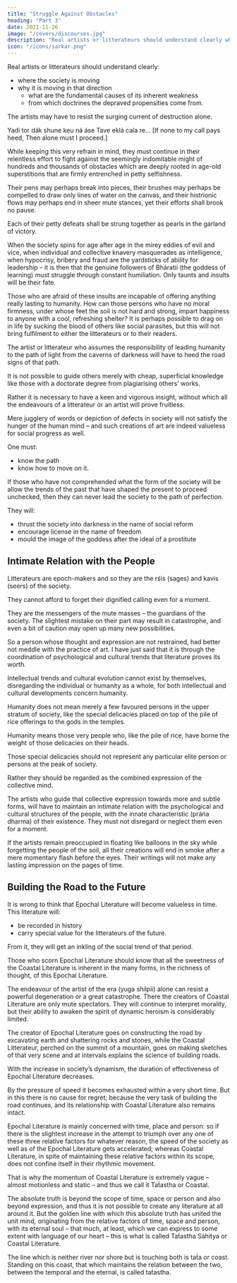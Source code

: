 ```yaml
---
title: "Struggle Against Obstacles"
heading: "Part 3"
date: 2021-11-26
image: "/covers/discourses.jpg"
description: "Real artists or litterateurs should understand clearly where the society is moving"
icon: "/icons/sarkar.png"
---
```



Real artists or litterateurs should understand clearly:
- where the society is moving
- why it is moving in that direction
  - what are the fundamental causes of its inherent weakness 
  - from which doctrines the depraved propensities come from. 

The artists may have to resist the surging current of destruction alone.

Yadi tor dák shune keu ná áse
Tave eklá cala re…
[If none to my call pays heed,
Then alone must I proceed.]

While keeping this very refrain in mind, they must continue in their relentless effort to fight against the seemingly indomitable might of hundreds and thousands of obstacles which are deeply rooted in age-old superstitions that are firmly entrenched in petty selfishness.

Their pens may perhaps break into pieces, their brushes may perhaps be compelled to draw only lines of water on the canvas, and their histrionic flows may perhaps end in sheer mute stances, yet their efforts shall brook no pause. 

Each of their petty defeats shall be strung together as pearls in the garland of victory.

When the society spins for age after age in the mirey eddies of evil and vice, when individual and collective knavery masquerades as intelligence, when hypocrisy, bribery and fraud are the yardsticks of ability for leadership – it is then that the genuine followers of Bháratii (the goddess of learning) must struggle through constant humiliation. Only taunts and insults will be their fate. 

Those who are afraid of these insults are incapable of offering anything really lasting to humanity. How can those persons who have no moral firmness, under whose feet the soil is not hard and strong, impart happiness to anyone with a cool, refreshing shelter? It is perhaps possible to drag on in life by sucking the blood of others like social parasites, but this will not bring fulfilment to either the litterateurs or to their readers.

The artist or litterateur who assumes the responsibility of leading humanity to the path of light from the caverns of darkness will have to heed the road signs of that path. 

It is not possible to guide others merely with cheap, superficial knowledge like those with a doctorate degree from plagiarising others’ works. 

Rather it is necessary to have a keen and vigorous insight, without which all the endeavours of a litterateur or an artist will prove fruitless. 

Mere jugglery of words or depiction of defects in society will not satisfy the hunger of the human mind – and such creations of art are indeed valueless for social progress as well. 

One must:
- know the path
- know how to move on it. 

If those who have not comprehended what the form of the society will be allow the trends of the past that have shaped the present to proceed unchecked, then they can never lead the society to the path of perfection. 

They will:
- thrust the society into darkness in the name of social reform
- encourage license in the name of freedom
- mould the image of the goddess after the ideal of a prostitute
<!-- Instead of modelling a woman after the ideal of a goddess, rather they . -->


## Intimate Relation with the People

Litterateurs are epoch-makers and so they are the rśis (sages) and kavis (seers) of the society. 

They cannot afford to forget their dignified calling even for a moment. 

They are the messengers of the mute masses – the guardians of the society. The slightest mistake on their part may result in catastrophe, and even a bit of caution may open up many new possibilities. 

So a person whose thought and expression are not restrained, had better not meddle with the practice of art. I have just said that it is through the coordination of psychological and cultural trends that literature proves its worth. 

Intellectual trends and cultural evolution cannot exist by themselves, disregarding the individual or humanity as a whole, for both intellectual and cultural developments concern humanity. 

Humanity does not mean merely a few favoured persons in the upper stratum of society, like the special delicacies placed on top of the pile of rice offerings to the gods in the temples. 

Humanity means those very people who, like the pile of rice, have borne the weight of those delicacies on their heads. 

Those special delicacies should not represent any particular elite person or persons at the peak of society. 

Rather they should be regarded as the combined expression of the collective mind. 

The artists who guide that collective expression towards more and subtle forms, will have to maintain an intimate relation with the psychological and cultural structures of the people, with the innate characteristic (práńa dharma) of their existence. They must not disregard or neglect them even for a moment. 

If the artists remain preoccupied in floating like balloons in the sky while forgetting the people of the soil, all their creations will end in smoke after a mere momentary flash before the eyes. Their writings will not make any lasting impression on the pages of time.


## Building the Road to the Future

<!-- When changes in the society are somewhat accelerated due to various intellectual or cultural causes, then those creations that come into being in the aftermath of a particular situation are certainly fit to be called literature; but this sort of literature loses its practical value in later stages due to the rapid changes in society.  -->

It is wrong to think that Epochal Literature will become valueless in time. This literature will:
- be recorded in history
- carry special value for the litterateurs of the future.

From it, they will get an inkling of the social trend of that period. 

Those who scorn Epochal Literature should know that all the sweetness of the Coastal Literature is inherent in the many forms, in the richness of thought, of this Epochal Literature.

The endeavour of the artist of the era (yuga shilpii) alone can resist a powerful degeneration or a great catastrophe. There the creators of Coastal Literature are only mute spectators. They will continue to interpret morality, but their ability to awaken the spirit of dynamic heroism is considerably limited. 

The creator of Epochal Literature goes on constructing the road by excavating earth and shattering rocks and stones, while the Coastal Litterateur, perched on the summit of a mountain, goes on making sketches of that very scene and at intervals explains the science of building roads.

With the increase in society’s dynamism, the duration of effectiveness of Epochal Literature decreases. 

By the pressure of speed it becomes exhausted within a very short time. But in this there is no cause for regret; because the very task of building the road continues, and its relationship with Coastal Literature also remains intact. 

Epochal Literature is mainly concerned with time, place and person: so if there is the slightest increase in the attempt to triumph over any one of these three relative factors for whatever reason, the speed of the society as well as of the Epochal Literature gets accelerated; whereas Coastal Literature, in spite of maintaining these relative factors within its scope, does not confine itself in their rhythmic movement. 

That is why the momentum of Coastal Literature is extremely vague – almost motionless and static – and thus we call it Tat́astha or Coastal.

The absolute truth is beyond the scope of time, space or person and also beyond expression, and thus it is not possible to create any literature at all around it. But the golden line with which this absolute truth has united the unit mind, originating from the relative factors of time, space and person, with its eternal soul – that much, at least, which we can express to some extent with language of our heart – this is what is called Tat́astha Sáhitya or Coastal Literature. 

The line which is neither river nor shore but is touching both is tat́a or coast. Standing on this coast, that which maintains the relation between the two, between the temporal and the eternal, is called tat́astha.
